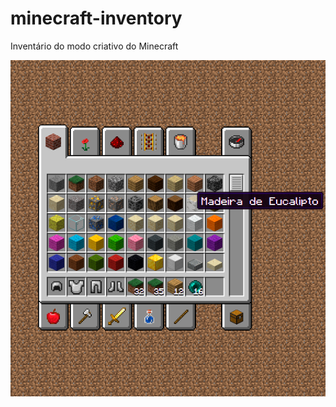 # minecraft-inventory
Inventário do modo criativo do Minecraft

![Tela](https://github.com/lucas458/minecraft-inventory/blob/main/imagens/img1.png?raw=true "Tela")